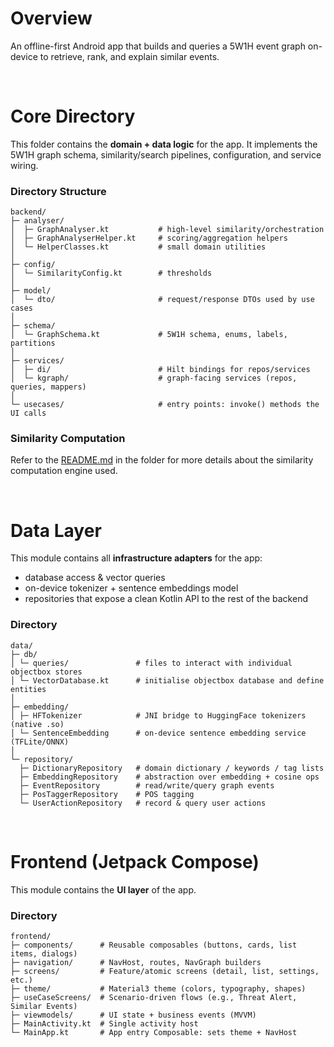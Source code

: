 # Overview
An offline-first Android app that builds and queries a 5W1H event graph on-device to retrieve, rank, and explain similar events.

<br>

# Core Directory
This folder contains the **domain + data logic** for the app. It implements the 5W1H graph schema, similarity/search pipelines, configuration, and service wiring.

### Directory Structure
```
backend/
├─ analyser/
│  ├─ GraphAnalyser.kt           # high-level similarity/orchestration
│  ├─ GraphAnalyserHelper.kt     # scoring/aggregation helpers
│  └─ HelperClasses.kt           # small domain utilities
│
├─ config/
│  └─ SimilarityConfig.kt        # thresholds
│
├─ model/
│  └─ dto/                       # request/response DTOs used by use cases
│
├─ schema/
│  └─ GraphSchema.kt             # 5W1H schema, enums, labels, partitions
│
├─ services/
│  ├─ di/                        # Hilt bindings for repos/services
│  └─ kgraph/                    # graph-facing services (repos, queries, mappers)
│
└─ usecases/                     # entry points: invoke() methods the UI calls
```

### Similarity Computation
Refer to the [README.md](core/analyser/README.md) in the folder for more details about the similarity computation engine used.

<br>

# Data Layer
This module contains all **infrastructure adapters** for the app:
- database access & vector queries
- on-device tokenizer + sentence embeddings model
- repositories that expose a clean Kotlin API to the rest of the backend

### Directory
```
data/
├─ db/
│ └─ queries/               # files to interact with individual objectbox stores
│ └─ VectorDatabase.kt      # initialise objectbox database and define entities
│
├─ embedding/
│ ├─ HFTokenizer            # JNI bridge to HuggingFace tokenizers (native .so)
│ └─ SentenceEmbedding      # on-device sentence embedding service (TFLite/ONNX)
│
└─ repository/
  ├─ DictionaryRepository   # domain dictionary / keywords / tag lists
  ├─ EmbeddingRepository    # abstraction over embedding + cosine ops
  ├─ EventRepository        # read/write/query graph events
  ├─ PosTaggerRepository    # POS tagging
  └─ UserActionRepository   # record & query user actions
```
<br>

# Frontend (Jetpack Compose)
This module contains the **UI layer** of the app. 

### Directory
```
frontend/
├─ components/      # Reusable composables (buttons, cards, list items, dialogs)
├─ navigation/      # NavHost, routes, NavGraph builders
├─ screens/         # Feature/atomic screens (detail, list, settings, etc.)
├─ theme/           # Material3 theme (colors, typography, shapes)
├─ useCaseScreens/  # Scenario-driven flows (e.g., Threat Alert, Similar Events)
├─ viewmodels/      # UI state + business events (MVVM)
├─ MainActivity.kt  # Single activity host
└─ MainApp.kt       # App entry Composable: sets theme + NavHost
```
